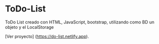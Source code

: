 # ToDo-List
ToDo List creado con HTML, JavaScript, bootstrap, utilizando como BD un objeto y el LocalStorage

[Ver proyecto] (https://do-list.netlify.app).
